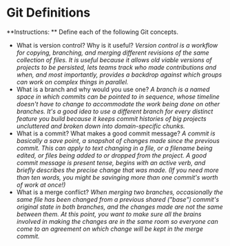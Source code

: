 # Git Definitions

**Instructions: ** Define each of the following Git concepts.

* What is version control?  Why is it useful? *Version control is a workflow for copying, branching, and merging different revisions of the same collection of files. It is useful because it allows old viable versions of projects to be persisted, lets teams track who made contributions and when, and most importantly, provides a backdrop against which groups can work on complex things in parallel.*
* What is a branch and why would you use one? *A branch is a named space in which commits can be pointed to in sequence, whose timeline doesn't have to change to accommodate the work being done on other branches. It's a good idea to use a different branch for every distinct feature you build because it keeps commit histories of big projects uncluttered and broken down into domain-specific chunks.*
* What is a commit? What makes a good commit message? *A commit is basically a save point, a snapshot of changes made since the previous commit. This can apply to text changing in a file, or a filename being edited, or files being added to or dropped from the project. A good commit message is present tense, begins with an active verb, and briefly describes the precise change that was made. (If you need more than ten words, you might be savinging more than one commit's worth of work at once!)*
* What is a merge conflict? *When merging two branches, occasionally the same file has been changed from a previous shared ("base") commit's original state in both branches, and the changes made are not the same between them. At this point, you want to make sure all the brains involved in making the changes are in the same room so everyone can come to an agreement on which change will be kept in the merge commit.*